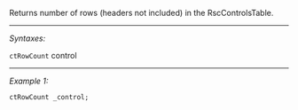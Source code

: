 Returns number of rows (headers not included) in the RscControlsTable.


---
*Syntaxes:*

`ctRowCount` control

---
*Example 1:*

```sqf
ctRowCount _control;
```